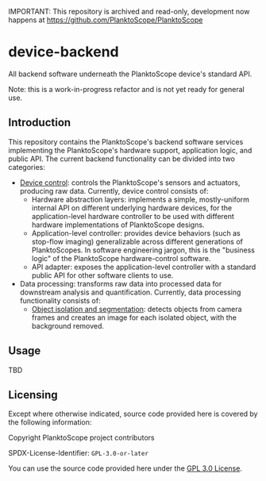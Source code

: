 IMPORTANT: This repository is archived and read-only, development now happens at https://github.com/PlanktoScope/PlanktoScope

# device-backend

All backend software underneath the PlanktoScope device's standard API.

Note: this is a work-in-progress refactor and is not yet ready for general use.

## Introduction

This repository contains the PlanktoScope's backend software services implementing the PlanktoScope's hardware support, application logic, and public API. The current backend functionality can be divided into two categories:

- [Device control](./control/README.md): controls the PlanktoScope's sensors and actuators, producing raw data. Currently, device control consists of:
  - Hardware abstraction layers: implements a simple, mostly-uniform internal API on different underlying hardware devices, for the application-level hardware controller to be used with different hardware implementations of PlanktoScope designs.
  - Application-level controller: provides device behaviors (such as stop-flow imaging) generalizable across different generations of PlanktoScopes. In software engineering jargon, this is the "business logic" of the PlanktoScope hardware-control software.
  - API adapter: exposes the application-level controller with a standard public API for other software clients to use.
- Data processing: transforms raw data into processed data for downstream analysis and quantification. Currently, data processing functionality consists of:
  - [Object isolation and segmentation](./processing/segmenter/README.md): detects objects from camera frames and creates an image for each isolated object, with the background removed.

## Usage

TBD

## Licensing

Except where otherwise indicated, source code provided here is covered by the following information:

Copyright PlanktoScope project contributors

SPDX-License-Identifier: `GPL-3.0-or-later`

You can use the source code provided here under the [GPL 3.0 License](https://www.gnu.org/licenses/gpl-3.0.en.html).
